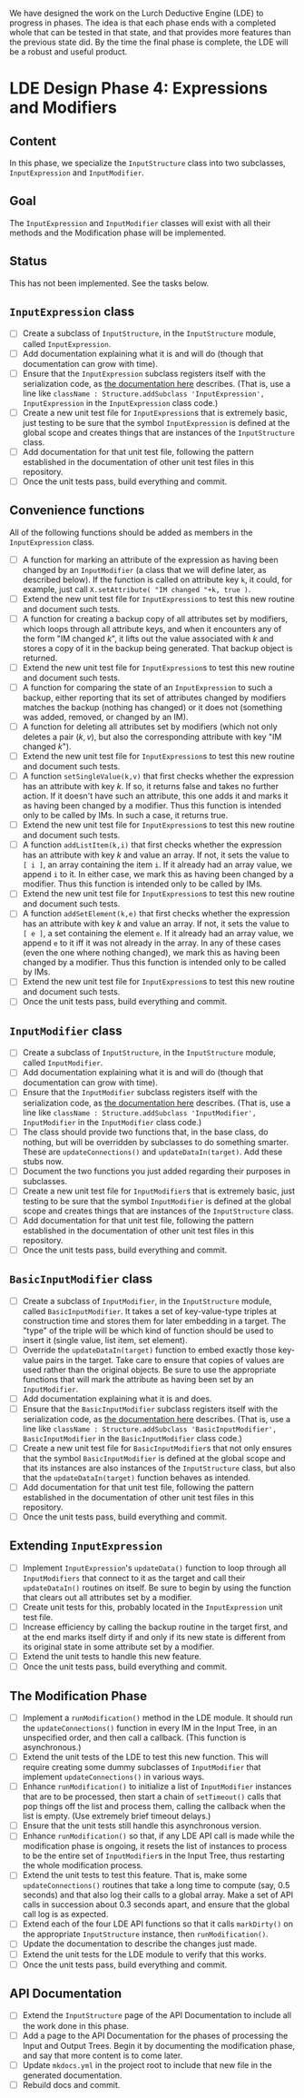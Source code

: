 
We have designed the work on the Lurch Deductive Engine (LDE) to progress in
phases.  The idea is that each phase ends with a completed whole that can be
tested in that state, and that provides more features than the previous
state did.  By the time the final phase is complete, the LDE will be a
robust and useful product.

# LDE Design Phase 4: Expressions and Modifiers

## Content

In this phase, we specialize the `InputStructure` class into two subclasses,
`InputExpression` and `InputModifier`.

## Goal

The `InputExpression` and `InputModifier` classes will exist with all their
methods and the Modification phase will be implemented.

## Status

This has not been implemented.  See the tasks below.

## `InputExpression` class

 * [ ] Create a subclass of `InputStructure`, in the `InputStructure`
   module, called `InputExpression`.
 * [ ] Add documentation explaining what it is and will do (though that
   documentation can grow with time).
 * [ ] Ensure that the `InputExpression` subclass registers itself with the
   serialization code, as
   [the documentation here](https://github.com/lurchmath/lde/blob/master/src/structure.litcoffee#registering-class-names)
   describes.  (That is, use a line like
   `className : Structure.addSubclass 'InputExpression', InputExpression` in
   the `InputExpression` class code.)
 * [ ] Create a new unit test file for `InputExpression`s that is extremely
   basic, just testing to be sure that the symbol `InputExpression` is
   defined at the global scope and creates things that are instances of the
   `InputStructure` class.
 * [ ] Add documentation for that unit test file, following the pattern
   established in the documentation of other unit test files in this
   repository.
 * [ ] Once the unit tests pass, build everything and commit.

## Convenience functions

All of the following functions should be added as members in the
`InputExpression` class.

 * [ ] A function for marking an attribute of the expression as having been
   changed by an `InputModifier` (a class that we will define later, as
   described below).  If the function is called on attribute key `k`, it
   could, for example, just call `X.setAttribute( "IM changed "+k, true )`.
 * [ ] Extend the new unit test file for `InputExpression`s to test this
   new routine and document such tests.
 * [ ] A function for creating a backup copy of all attributes set by
   modifiers, which loops through all attribute keys, and when it encounters
   any of the form "IM changed $k$", it lifts out the value associated with
   $k$ and stores a copy of it in the backup being generated.  That backup
   object is returned.
 * [ ] Extend the new unit test file for `InputExpression`s to test this
   new routine and document such tests.
 * [ ] A function for comparing the state of an `InputExpression` to such a
   backup, either reporting that its set of attributes changed by modifiers
   matches the backup (nothing has changed) or it does not (something was
   added, removed, or changed by an IM).
 * [ ] A function for deleting all attributes set by modifiers (which not
   only deletes a pair $(k,v)$, but also the corresponding attribute with
   key "IM changed $k$").
 * [ ] Extend the new unit test file for `InputExpression`s to test this
   new routine and document such tests.
 * [ ] A function `setSingleValue(k,v)` that first checks whether the
   expression has an attribute with key $k$.  If so, it returns false and
   takes no further action.  If it doesn't have such an attribute, this one
   adds it and marks it as having been changed by a modifier.  Thus this
   function is intended only to be called by IMs.  In such a case, it
   returns true.
 * [ ] Extend the new unit test file for `InputExpression`s to test this
   new routine and document such tests.
 * [ ] A function `addListItem(k,i)` that first checks whether the
   expression has an attribute with key $k$ and value an array.  If not,
   it sets the value to `[ i ]`, an array containing the item `i`.  If it
   already had an array value, we append `i` to it.  In either case, we mark
   this as having been changed by a modifier.  Thus this function is
   intended only to be called by IMs.
 * [ ] Extend the new unit test file for `InputExpression`s to test this
   new routine and document such tests.
 * [ ] A function `addSetElement(k,e)` that first checks whether the
   expression has an attribute with key $k$ and value an array.  If not,
   it sets the value to `[ e ]`, a set containing the element `e`.  If it
   already had an array value, we append `e` to it iff it was not already in
   the array.  In any of these cases (even the one where nothing changed),
   we mark this as having been changed by a modifier.  Thus this function is
   intended only to be called by IMs.
 * [ ] Extend the new unit test file for `InputExpression`s to test this
   new routine and document such tests.
 * [ ] Once the unit tests pass, build everything and commit.

## `InputModifier` class

 * [ ] Create a subclass of `InputStructure`, in the `InputStructure`
   module, called `InputModifier`.
 * [ ] Add documentation explaining what it is and will do (though that
   documentation can grow with time).
 * [ ] Ensure that the `InputModifier` subclass registers itself with the
   serialization code, as
   [the documentation here](https://github.com/lurchmath/lde/blob/master/src/structure.litcoffee#registering-class-names)
   describes.  (That is, use a line like
   `className : Structure.addSubclass 'InputModifier', InputModifier` in
   the `InputModifier` class code.)
 * [ ] The class should provide two functions that, in the base class, do
   nothing, but will be overridden by subclasses to do something smarter.
   These are `updateConnections()` and `updateDataIn(target)`.  Add these
   stubs now.
 * [ ] Document the two functions you just added regarding their purposes
   in subclasses.
 * [ ] Create a new unit test file for `InputModifier`s that is extremely
   basic, just testing to be sure that the symbol `InputModifier` is
   defined at the global scope and creates things that are instances of the
   `InputStructure` class.
 * [ ] Add documentation for that unit test file, following the pattern
   established in the documentation of other unit test files in this
   repository.
 * [ ] Once the unit tests pass, build everything and commit.

## `BasicInputModifier` class

 * [ ] Create a subclass of `InputModifier`, in the `InputStructure`
   module, called `BasicInputModifier`.  It takes a set of key-value-type
   triples at construction time and stores them for later embedding in a
   target.  The "type" of the triple will be which kind of function should
   be used to insert it (single value, list item, set element).
 * [ ] Override the `updateDataIn(target)` function to embed exactly those
   key-value pairs in the target.  Take care to ensure that copies of values
   are used rather than the original objects.  Be sure to use the
   appropriate functions that will mark the attribute as having been set by
   an `InputModifier`.
 * [ ] Add documentation explaining what it is and does.
 * [ ] Ensure that the `BasicInputModifier` subclass registers itself with the
   serialization code, as
   [the documentation here](https://github.com/lurchmath/lde/blob/master/src/structure.litcoffee#registering-class-names)
   describes.  (That is, use a line like
   `className : Structure.addSubclass 'BasicInputModifier', BasicInputModifier`
   in the `BasicInputModifier` class code.)
 * [ ] Create a new unit test file for `BasicInputModifier`s that not only
   ensures that the symbol `BasicInputModifier` is defined at the global
   scope and that its instances are also instances of the `InputStructure`
   class, but also that the `updateDataIn(target)` function behaves as
   intended.
 * [ ] Add documentation for that unit test file, following the pattern
   established in the documentation of other unit test files in this
   repository.
 * [ ] Once the unit tests pass, build everything and commit.

## Extending `InputExpression`

 * [ ] Implement `InputExpression`'s `updateData()` function to loop through
   all `InputModifiers` that connect to it as the target and call their
   `updateDataIn()` routines on itself.  Be sure to begin by using the
   function that clears out all attributes set by a modifier.
 * [ ] Create unit tests for this, probably located in the `InputExpression`
   unit test file.
 * [ ] Increase efficiency by calling the backup routine in the target
   first, and at the end marks itself dirty if and only if its new state is
   different from its original state in some attribute set by a modifier.
 * [ ] Extend the unit tests to handle this new feature.
 * [ ] Once the unit tests pass, build everything and commit.

## The Modification Phase

 * [ ] Implement a `runModification()` method in the LDE module.  It should
   run the `updateConnections()` function in every IM in the Input Tree, in
   an unspecified order, and then call a callback.  (This function is
   asynchronous.)
 * [ ] Extend the unit tests of the LDE to test this new function.  This
   will require creating some dummy subclasses of `InputModifier` that
   implement `updateConnections()` in various ways.
 * [ ] Enhance `runModification()` to initialize a list of `InputModifier`
   instances that are to be processed, then start a chain of `setTimeout()`
   calls that pop things off the list and process them, calling the callback
   when the list is empty.  (Use extremely brief timeout delays.)
 * [ ] Ensure that the unit tests still handle this asynchronous version.
 * [ ] Enhance `runModification()` so that, if any LDE API call is made
   while the modification phase is ongoing, it resets the list of instances
   to process to be the entire set of `InputModifier`s in the Input Tree,
   thus restarting the whole modification process.
 * [ ] Extend the unit tests to test this feature.  That is, make some
   `updateConnections()` routines that take a long time to compute (say, 0.5
   seconds) and that also log their calls to a global array.  Make a set of
   API calls in succession about 0.3 seconds apart, and ensure that the
   global call log is as expected.
 * [ ] Extend each of the four LDE API functions so that it calls
   `markDirty()` on the appropriate `InputStructure` instance, then
   `runModification()`.
 * [ ] Update the documentation to describe the changes just made.
 * [ ] Extend the unit tests for the LDE module to verify that this works.
 * [ ] Once the unit tests pass, build everything and commit.

## API Documentation

 * [ ] Extend the `InputStructure` page of the API Documentation to include
   all the work done in this phase.
 * [ ] Add a page to the API Documentation for the phases of processing the
   Input and Output Trees.  Begin it by documenting the modification phase,
   and say that more content is to come later.
 * [ ] Update `mkdocs.yml` in the project root to include that new file in
   the generated documentation.
 * [ ] Rebuild docs and commit.
